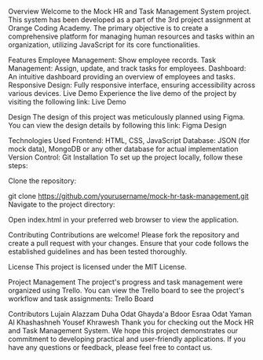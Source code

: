 Overview
Welcome to the Mock HR and Task Management System project. This system has been developed as a part of the 3rd project assignment at Orange Coding Academy. The primary objective is to create a comprehensive platform for managing human resources and tasks within an organization, utilizing JavaScript for its core functionalities.

Features
Employee Management: Show employee records.
Task Management: Assign, update, and track tasks for employees.
Dashboard: An intuitive dashboard providing an overview of employees and tasks.
Responsive Design: Fully responsive interface, ensuring accessibility across various devices.
Live Demo
Experience the live demo of the project by visiting the following link:
Live Demo

Design
The design of this project was meticulously planned using Figma. You can view the design details by following this link:
Figma Design

Technologies Used
Frontend: HTML, CSS, JavaScript
Database: JSON (for mock data), MongoDB or any other database for actual implementation
Version Control: Git
Installation
To set up the project locally, follow these steps:

Clone the repository:

git clone https://github.com/yourusername/mock-hr-task-management.git
Navigate to the project directory:

Open index.html in your preferred web browser to view the application.

Contributing
Contributions are welcome! Please fork the repository and create a pull request with your changes. Ensure that your code follows the established guidelines and has been tested thoroughly.

License
This project is licensed under the MIT License.

Project Management
The project's progress and task management were organized using Trello. You can view the Trello board to see the project's workflow and task assignments:
Trello Board

Contributors
Lujain Alazzam
Duha Odat
Ghayda'a Bdoor
Esraa Odat
Yaman Al Khashashneh
Yousef Khrawesh
Thank you for checking out the Mock HR and Task Management System. We hope this project demonstrates our commitment to developing practical and user-friendly applications. If you have any questions or feedback, please feel free to contact us.
